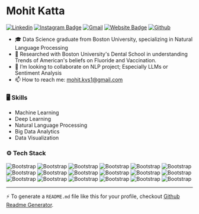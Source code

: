 # Mohit Katta



[![Linkedin](https://img.shields.io/badge/-LinkedIn-blue?style=flat&logo=Linkedin&logoColor=white)](https://www.linkedin.com/in/mohit-katta/)
[![Instagram Badge](https://img.shields.io/badge/-Instagram-purple?logo=instagram&logoColor=white&link=https://instagram.com/mo.kvs_/)](https://www.instagram.com/mo.kvs_)
[![Gmail](https://img.shields.io/badge/-Gmail-c14438?style=flat&logo=Gmail&logoColor=white)](mailto:mohit.kvs1@gmail.com)
[![Website Badge](https://img.shields.io/badge/-Website-c14438?style=flat&logo=Google-Chrome&logoColor=white&link=mohitkatta.me)](https://www.mohitkatta.me)
[![Github](https://img.shields.io/github/followers/mohitkatta01?label=Follow&style=social)](https://github.com/mohitkatta01)

- 🎓 Data Science graduate from Boston University, specializing in Natural Language Processing
- 🤔 Researched with Boston University's Dental School in understanding Trends of American's beliefs on Fluoride and Vaccination.
- 👯 I’m looking to collaborate on NLP project; Especially LLMs or Sentiment Analysis
- 📫 How to reach me: mohit.kvs1@gmail.com


### 🖥 Skills

- Machine Learning
- Deep Learning
- Natural Language Processing
- Big Data Analytics
- Data Visualization
### ⚙️ Tech Stack

![Bootstrap](https://img.shields.io/badge/-Python-05122A?style=flat-square&logo=Python&color=353535) ![Bootstrap](https://img.shields.io/badge/-R-05122A?style=flat-square&logo=R&color=353535) ![Bootstrap](https://img.shields.io/badge/-TensorFlow-05122A?style=flat-square&logo=TensorFlow&color=353535) ![Bootstrap](https://img.shields.io/badge/-Amazon%20Web%20Services-05122A?style=flat-square&logo=Amazon-Web-Services&color=353535) ![Bootstrap](https://img.shields.io/badge/-Google%20Cloud-05122A?style=flat-square&logo=Google-Cloud&color=353535) ![Bootstrap](https://img.shields.io/badge/-Apache%20Spark-05122A?style=flat-square&logo=Apache-Spark&color=353535) ![Bootstrap](https://img.shields.io/badge/-Apache%20Kafka-05122A?style=flat-square&logo=Apache-Kafka&color=353535) ![Bootstrap](https://img.shields.io/badge/-MicroStrategy-05122A?style=flat-square&logo=MicroStrategy&color=353535) ![Bootstrap](https://img.shields.io/badge/-PowerBI-05122A?style=flat-square&logo=PowerBI&color=353535) ![Bootstrap](https://img.shields.io/badge/-PyTorch-05122A?style=flat-square&logo=PyTorch&color=353535) ![Bootstrap](https://img.shields.io/badge/-Scikit%20Learn-05122A?style=flat-square&logo=Scikit-Learn&color=353535) ![Bootstrap](https://img.shields.io/badge/-MySQL-05122A?style=flat-square&logo=MySQL&color=353535) ![Bootstrap](https://img.shields.io/badge/-MongoDB-05122A?style=flat-square&logo=MongoDB&color=353535) ![Bootstrap](https://img.shields.io/badge/-Pandas-05122A?style=flat-square&logo=Pandas&color=353535) ![Bootstrap](https://img.shields.io/badge/-Numpy-05122A?style=flat-square&logo=Numpy&color=353535) ![Bootstrap](https://img.shields.io/badge/-Matplotlib-05122A?style=flat-square&logo=Matplotlib&color=353535) ![Bootstrap](https://img.shields.io/badge/-Huggingface-05122A?style=flat-square&logo=Huggingface&color=353535) ![Bootstrap](https://img.shields.io/badge/-Visual%20Studio%20Code-05122A?style=flat-square&logo=Visual-Studio-Code&color=353535)


---
:zap: To generate a `README.md` file like this for your profile, checkout [Github Readme Generator](https://hejazizo-github-profile-readme-srcstreamlit-app-i6skm7.streamlit.app/).
